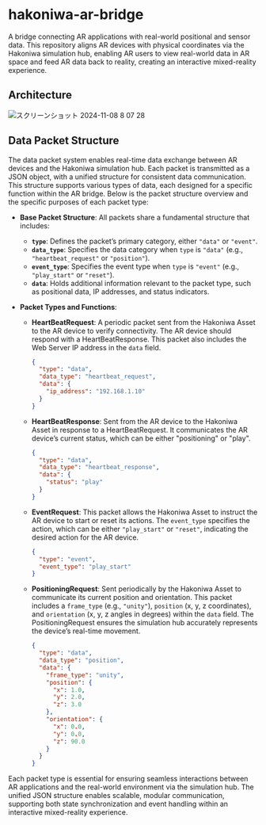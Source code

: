 # hakoniwa-ar-bridge
A bridge connecting AR applications with real-world positional and sensor data. This repository aligns AR devices with physical coordinates via the Hakoniwa simulation hub, enabling AR users to view real-world data in AR space and feed AR data back to reality, creating an interactive mixed-reality experience.

## Architecture

![スクリーンショット 2024-11-08 8 07 28](https://github.com/user-attachments/assets/251cdfdb-7b0d-481d-b784-f471d1acfa67)



## Data Packet Structure

The data packet system enables real-time data exchange between AR devices and the Hakoniwa simulation hub. Each packet is transmitted as a JSON object, with a unified structure for consistent data communication. This structure supports various types of data, each designed for a specific function within the AR bridge. Below is the packet structure overview and the specific purposes of each packet type:

- **Base Packet Structure**: All packets share a fundamental structure that includes:
  - **`type`**: Defines the packet’s primary category, either `"data"` or `"event"`.
  - **`data_type`**: Specifies the data category when `type` is `"data"` (e.g., `"heartbeat_request"` or `"position"`).
  - **`event_type`**: Specifies the event type when `type` is `"event"` (e.g., `"play_start"` or `"reset"`).
  - **`data`**: Holds additional information relevant to the packet type, such as positional data, IP addresses, and status indicators.

- **Packet Types and Functions**:
  - **HeartBeatRequest**: A periodic packet sent from the Hakoniwa Asset to the AR device to verify connectivity. The AR device should respond with a HeartBeatResponse. This packet also includes the Web Server IP address in the `data` field.
  
    ```json
    {
      "type": "data",
      "data_type": "heartbeat_request",
      "data": {
        "ip_address": "192.168.1.10"
      }
    }
    ```
  - **HeartBeatResponse**: Sent from the AR device to the Hakoniwa Asset in response to a HeartBeatRequest. It communicates the AR device’s current status, which can be either "positioning" or "play".

    ```json
    {
      "type": "data",
      "data_type": "heartbeat_response",
      "data": {
        "status": "play"
      }
    }
    ```


  - **EventRequest**: This packet allows the Hakoniwa Asset to instruct the AR device to start or reset its actions. The `event_type` specifies the action, which can be either `"play_start"` or `"reset"`, indicating the desired action for the AR device.

    ```json
    {
      "type": "event",
      "event_type": "play_start"
    }
    ```

  - **PositioningRequest**: Sent periodically by the Hakoniwa Asset to communicate its current position and orientation. This packet includes a `frame_type` (e.g., `"unity"`), `position` (x, y, z coordinates), and `orientation` (x, y, z angles in degrees) within the `data` field. The PositioningRequest ensures the simulation hub accurately represents the device’s real-time movement.



    ```json
    {
      "type": "data",
      "data_type": "position",
      "data": {
        "frame_type": "unity",
        "position": {
          "x": 1.0,
          "y": 2.0,
          "z": 3.0
        },
        "orientation": {
          "x": 0.0,
          "y": 0.0,
          "z": 90.0
        }
      }
    }
    ```

Each packet type is essential for ensuring seamless interactions between AR applications and the real-world environment via the simulation hub. The unified JSON structure enables scalable, modular communication, supporting both state synchronization and event handling within an interactive mixed-reality experience.
